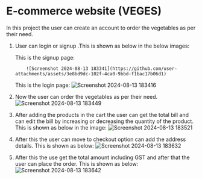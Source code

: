 # E-commerce website (VEGES)

In this project the user can create an account to order the vegetables as per their need.

1.  User can login or signup .This is shown as below in the below images:

       This is the signup page:








            ![Screenshot 2024-08-13 183341](https://github.com/user-attachments/assets/3e8bd9dc-102f-4ca0-9bbd-f1bac17b06d1)


       This is the login page:  ![Screenshot 2024-08-13 183416](https://github.com/user-attachments/assets/952e6b99-7097-480b-aab7-2dd4744c6983)
3.  Now the user can order the vegetables as per their need.
        ![Screenshot 2024-08-13 183449](https://github.com/user-attachments/assets/a7b71645-6c3f-4ac8-97a8-3cfff3151a4c)
4.  After adding the products in the cart the user can get the total bill and can edit the bill by increasing or decreasing the quantity of the product.
    This is shown as below in the image:
         ![Screenshot 2024-08-13 183521](https://github.com/user-attachments/assets/f6676ece-8329-4ccc-bc2f-a2494c80121d)
5.  After this the user can move to checkout option can add the address details.
     This is shown as below:
               ![Screenshot 2024-08-13 183632](https://github.com/user-attachments/assets/dc45a8da-55ab-42de-a9a0-aa117a60ead7)
6. After this the use get the total amount including GST and after that the user can place the order.
   This is shown as below:
        ![Screenshot 2024-08-13 183642](https://github.com/user-attachments/assets/d74c4644-2ca0-49a9-ae8a-a92fa64e85de)
    










